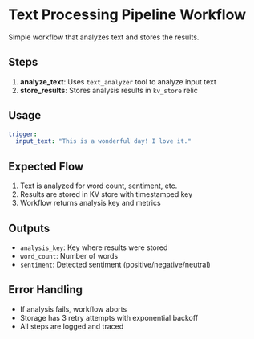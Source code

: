 # Text Processing Pipeline Workflow

Simple workflow that analyzes text and stores the results.

## Steps

1. **analyze_text**: Uses `text_analyzer` tool to analyze input text
2. **store_results**: Stores analysis results in `kv_store` relic

## Usage

```yaml
trigger:
  input_text: "This is a wonderful day! I love it."
```

## Expected Flow

1. Text is analyzed for word count, sentiment, etc.
2. Results are stored in KV store with timestamped key
3. Workflow returns analysis key and metrics

## Outputs

- `analysis_key`: Key where results were stored
- `word_count`: Number of words
- `sentiment`: Detected sentiment (positive/negative/neutral)

## Error Handling

- If analysis fails, workflow aborts
- Storage has 3 retry attempts with exponential backoff
- All steps are logged and traced
